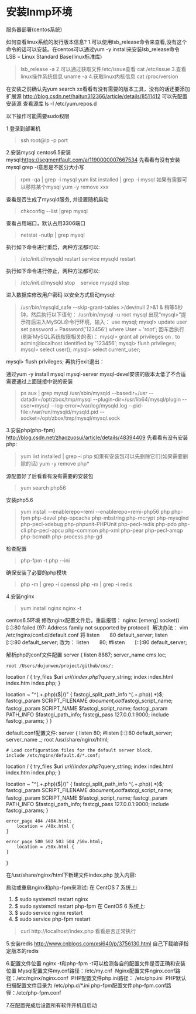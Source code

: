 # 安装lnmp环境
服务器部署(centos系统)

如何查看linux系统的发行版本信息?
1.可以使用lsb_release命令来查看,没有这个命令的话可以安装。在centos可以通过yum -y install来安装lsb_release命令
LSB = Linux Standard Base(linux标准库)
> lsb_release -a
2.可以通过获取文件/etc/issue查看
> cat /etc/issue
3.查看linux操作系统信息
> uname -a
4.获取linux内核信息
> cat /proc/version

在安装之前确认先yum search xx看看有没有需要的版本工具，没有的话还要添加扩展源
http://blog.csdn.net/haitun312366/article/details/8511412
可以先配置安装源
查看源库
ls -l /etc/yum.repos.d

以下操作可能需要sudo权限

1.登录到部署机
> ssh root@ip -p port

2.安装mysql
centos6.5安装mysql:https://segmentfault.com/a/1190000007667534
先看看有没有安装mysql
grep -i意思是不区分大小写
> rpm -qa | grep -i mysql
> yum list installed | grep -i mysql
如果有需要可以移除某个mysql
> yum -y remove xxx

查看是否生成了mysqld服务, 并设置随机启动
> chkconfig --list |grep mysql 

查看占用端口，默认占用3306端口
> netstat -nutlp | grep mysql

执行如下命令进行重启，两种方法都可以:
> /etc/init.d/mysqld restart
> service mysqld restart

执行如下命令进行停止，两种方法都可以:
> /etc/init.d/mysqld stop   
> service mysqld stop


进入数据库修改用户密码
以安全方式启动mysql:
> /usr/bin/mysqld_safe --skip-grant-tables >/dev/null 2>&1 &
稍等5秒钟，然后执行以下语句：
> /usr/bin/mysql -u root mysql
出现“mysql>”提示符后进入MySQL命令行环境，输入：
> use mysql;
mysql> update user set password = Password(’123456’) where User = 'root';
回车后执行(刷新MySQL系统权限相关的表)：
mysql> grant all privileges on *.* to admin@localhost identified by '123456’;
mysql> flush privileges;
mysql> select user();
mysql> select current_user;

mysql> flush privileges;
再执行exit退出：

通过yum -y install mysql mysql-server mysql-devel安装的版本太低了不合适需要通过上面链接中说的安装

> ps aux | grep mysql
/usr/sbin/mysqld --basedir=/usr --datadir=/opt/zbox/tmp/mysql --plugin-dir=/usr/lib64/mysql/plugin --user=mysql --log-error=/var/log/mysqld.log --pid-file=/var/run/mysqld/mysqld.pid --socket=/opt/zbox/tmp/mysql/mysql.sock

3.安装php(php-fpm)
http://blog.csdn.net/zhaozuosui/article/details/48394409
先看看有没有安装php:
> yum list installed | grep -i php
如果有安装包可以先删除它们(如果需要删除的话)
> yum -y remove php*

源配置好了后看看有没有需要的安装包
> yum search php56

安装php5.6
> yum install --enablerepo=remi --enablerepo=remi-php56 php php-fpm php-devel php-opcache php-mbstring php-mcrypt php-mysqlnd php-pecl-xdebug php-phpunit-PHPUnit php-pecl-redis php-pdo php-cli php-pecl-apcu php-common php-xml php-pear php-pecl-amqp php-bcmath php-process php-gd

检查配置
> php-fpm -t
> php --ini

确保安装了必要的php模块
> php -m | grep -i openssl
> php -m | grep -i redis

4.安装nginx
> yum install nginx
> nginx -t

centos6.5环境
修改nginx配置文件后，重启报错：
nginx: [emerg] socket() [::]:80 failed (97: Address family not supported by protocol) 
解决办法：
vim /etc/nginx/conf.d/default.conf
将
listen       80 default_server;
listen       [::]:80 default_server;
改为：
listen       80;
#listen       [::]:80 default_server;

解析php的conf文件配置
server {
    listen       8887;
    server_name cms.loc;

    root /Users/dujunwen/project/github/cms/;

location / {
        try_files   $uri $uri/ /index.php?$query_string;
        index  index.html index.htm index.php;
    }

 location ~ "^(.+\.php)($|/)" {
        fastcgi_split_path_info ^(.+\.php)(.*)$;
        fastcgi_param SCRIPT_FILENAME $document_root$fastcgi_script_name;
        fastcgi_param SCRIPT_NAME $fastcgi_script_name;
        fastcgi_param PATH_INFO $fastcgi_path_info;
        fastcgi_pass   127.0.0.1:9000;
        include        fastcgi_params;
    }
}

default.conf配置文件:
server {
    listen       80;
    #listen       [::]:80 default_server;
    server_name  _;
    root         /usr/share/nginx/html;

    # Load configuration files for the default server block.
    include /etc/nginx/default.d/*.conf;


location / {
        try_files   $uri $uri/ /index.php?$query_string;
        index  index.html index.htm index.php;
    }

 location ~ "^(.+\.php)($|/)" {
        fastcgi_split_path_info ^(.+\.php)(.*)$;
        fastcgi_param SCRIPT_FILENAME $document_root$fastcgi_script_name;
        fastcgi_param SCRIPT_NAME $fastcgi_script_name;
        fastcgi_param PATH_INFO $fastcgi_path_info;
        fastcgi_pass   127.0.0.1:9000;
        include        fastcgi_params;
    }

    error_page 404 /404.html;
        location = /40x.html {
    }

    error_page 500 502 503 504 /50x.html;
        location = /50x.html {
    }
}

在/usr/share/nginx/html下新建文件index.php
放入内容:<?php phpinfo(); ?>

启动或重启nginx和php-fpm来测试:
在 CentOS 7 系统上:
1. $ sudo systemctl restart nginx
2. $ sudo systemctl restart php-fpm 
在 CentOS 6 系统上:
1. $ sudo service nginx restart
2. $ sudo service php-fpm restart 
> curl http://localhost/index.php
看看是否正常执行

5.安装redis
http://www.cnblogs.com/xsi640/p/3756130.html
自己下载编译指定版本的redis

6.配置文件位置
nginx -t和php-fpm -t可以检测各自的配置文件是否正确和安装位置
Mysql配置文件my.cnf路径：/etc/my.cnf 
Nginx配置文件nginx.conf路径：/etc/nginx/nginx.conf 
PHP配置文件php.ini路径： /etc/php.ini 
PHP默认扫描配置文件目录为 /etc/php.d/*.ini
php-fpm配置文件php-fpm.conf路径：/etc/php-fpm.conf

7.在配置完成后设置所有软件开机自启动
